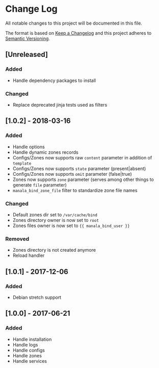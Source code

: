 # Change Log
All notable changes to this project will be documented in this file.

The format is based on [Keep a Changelog](http://keepachangelog.com/)
and this project adheres to [Semantic Versioning](http://semver.org/).

## [Unreleased]
### Added
- Handle dependency packages to install

### Changed
- Replace deprecated jinja tests used as filters

## [1.0.2] - 2018-03-16
### Added
- Handle options
- Handle dynamic zones records
- Configs/Zones now supports raw `content` parameter in addition of `template`
- Configs/Zones now supports `state` parameter (present|absent)
- Configs/Zones now supports `omit` parameter (false|true)
- Zones now supports `zone` parameter (serves among other things to generate `file` parameter)
- `manala_bind_zone_file` filter to standardize zone file names

### Changed
- Default zones dir set to `/var/cache/bind`
- Zones directory owner is now set to `root`
- Zones files owner is now set to `{{ manala_bind_user }}`

### Removed
- Zones directory is not created anymore
- Reload handler

## [1.0.1] - 2017-12-06
### Added
- Debian stretch support

## [1.0.0] - 2017-06-21
### Added
- Handle installation
- Handle logs
- Handle configs
- Handle zones
- Handle services
